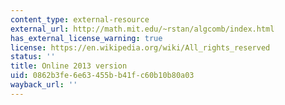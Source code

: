 ```yaml
---
content_type: external-resource
external_url: http://math.mit.edu/~rstan/algcomb/index.html
has_external_license_warning: true
license: https://en.wikipedia.org/wiki/All_rights_reserved
status: ''
title: Online 2013 version
uid: 0862b3fe-6e63-455b-b41f-c60b10b80a03
wayback_url: ''
---
```

